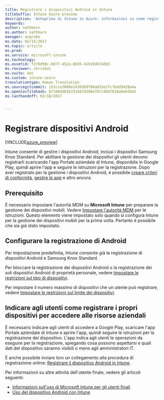 ```yaml
---
title: Registrare i dispositivi Android in Intune
titleSuffix: Intune Azure preview
description: 'Anteprima di Intune in Azure: informazioni su come registrare dispositivi Android nell&quot;anteprima di Intune in Azure.'
keywords: 
author: nathbarn
ms.author: nathbarn
manager: angrobe
ms.date: 02/15/2017
ms.topic: article
ms.prod: 
ms.service: microsoft-intune
ms.technology: 
ms.assetid: f276d98c-b077-452a-8835-41919d674db5
ms.reviewer: chrisbal
ms.suite: ems
ms.custom: intune-azure
translationtype: Human Translation
ms.sourcegitcommit: 153cce3809e24303b8f88a833e2fc7bdd9428a4a
ms.openlocfilehash: b7188dd8163334429396e7b7c8687810a6e63bb2
ms.lasthandoff: 02/18/2017


---
```


# <a name="enroll-android-devices"></a>Registrare dispositivi Android

[!INCLUDE[azure_preview](../includes/azure_preview.md)]

Intune consente di gestire i dispositivi Android, inclusi i dispositivi Samsung Knox Standard. Per abilitare la gestione dei dispositivi gli utenti devono registrarli scaricando l'app Portale aziendale di Intune, disponibile in Google Play, quindi aprire l'app e seguire le istruzioni per la registrazione. Dopo aver registrato per la gestione i dispositivi Android, è possibile [creare criteri di conformità](https://docs.microsoft.com/intune-azure/set-device-compliance/create-a-compliance-policy-for-android), [gestire le app](https://docs.microsoft.com/intune-azure/manage-apps/what-is-app-management) e altro ancora.

## <a name="prerequisite"></a>Prerequisito

È necessario impostare l'autorità MDM su **Microsoft Intune** per preparare la gestione dei dispositivi mobili. Vedere [Impostare l'autorità MDM](set-mdm-authority.md) per le istruzioni. Questo elemento viene impostato solo quando si configura Intune per la gestione dei dispositivi mobili per la prima volta. Pertanto è possibile che sia già stato impostato. 

## <a name="set-up-android-enrollment"></a>Configurare la registrazione di Android

Per impostazione predefinita, Intune consente già la registrazione di dispositivi Android e Samsung Knox Standard. 

Per bloccare la registrazione dei dispositivi Android o la registrazione dei soli dispositivi Android di proprietà personale, vedere [Impostare le restrizioni sul tipo di dispositivi](https://docs.microsoft.com/intune-azure/enroll-devices/set-enrollment-restrictions#set-device-type-restrictions). 

Per impostare il numero massimo di dispositivi che un utente può registrare, vedere [Impostare le restrizioni sul limite dei dispositivi](https://docs.microsoft.com/intune-azure/enroll-devices/set-enrollment-restrictions#set-device-limit-restrictions).

## <a name="tell-your-users-how-to-enroll-their-devices-to-access-company-resources"></a>Indicare agli utenti come registrare i propri dispositivi per accedere alle risorse aziendali

È necessario indicare agli utenti di accedere a Google Play, scaricare l'app Portale aziendale di Intune e aprire l'app, quindi seguire le istruzioni per la registrazione del dispositivo. L'app indica agli utenti le operazioni da eseguire per la registrazione, spiegando cosa possono aspettarsi e quali dati del dispositivo saranno visibili o meno agli amministratori IT.

È anche possibile inviare loro un collegamento alla procedura di registrazione online: [Registrare il dispositivo Android in Intune](https://docs.microsoft.com/intune/enduser/enroll-your-device-in-intune-android). 

Per informazioni su altre attività dell'utente finale, vedere gli articoli seguenti:

- [Informazioni sull'uso di Microsoft Intune per gli utenti finali](https://docs.microsoft.com/intune/deploy-use/what-to-tell-your-end-users-about-using-microsoft-intune)
- [Uso del dispositivo Android con Intune](https://docs.microsoft.com/intune/enduser/using-your-android-device-with-intune)
